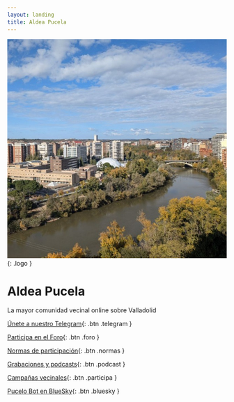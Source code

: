 ```yaml
---
layout: landing
title: Aldea Pucela
---
```


![Logo Aldea Pucela](/img/logo.jpg){: .logo }

# Aldea Pucela

La mayor comunidad vecinal online sobre Valladolid

[<i data-lucide="send"></i> Únete a nuestro Telegram](https://t.me/AldeaPucela){: .btn .telegram }

[<i data-lucide="message-square"></i> Participa en el Foro](https://foro.aldeapucela.com/){: .btn .foro }

[<i data-lucide="info"></i> Normas de participación](/normas/){: .btn .normas }

[<i data-lucide="podcast"></i> Grabaciones y podcasts](https://creators.spotify.com/pod/show/aldea-pucela){: .btn .podcast }

[<i data-lucide="megaphone"></i> Campañas vecinales](https://participa.aldeapucela.com){: .btn .participa }

[<i data-lucide="bot"></i> Pucelo Bot en BlueSky](https://bsky.app/profile/pucelobot.aldeapucela.com){: .btn .bluesky }
